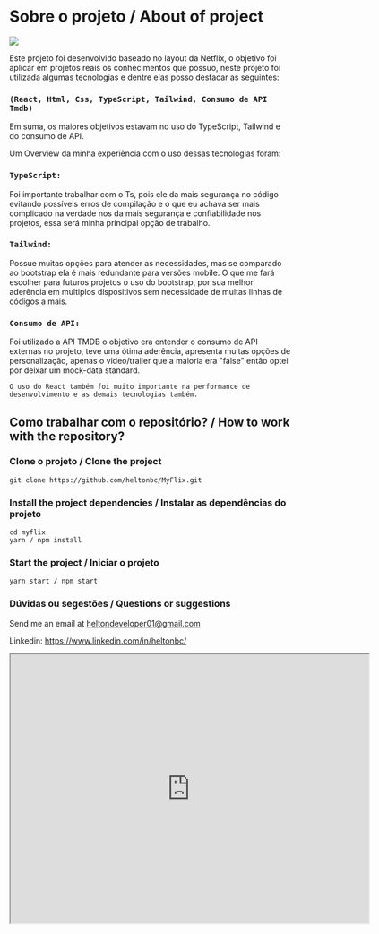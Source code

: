 # Sobre o projeto / About of project

<img src="https://github.com/heltonbc/MyFlix/blob/main/src/assets/assets-hero.PNG"/>

Este projeto foi desenvolvido baseado no layout da Netflix, o objetivo foi aplicar em projetos reais os conhecimentos que possuo, neste projeto foi utilizada algumas tecnologias e dentre elas posso destacar as seguintes:

### `(React, Html, Css, TypeScript, Tailwind, Consumo de API Tmdb)`

Em suma, os maiores objetivos estavam no uso do TypeScript, Tailwind e do consumo de API.

Um Overview da minha experiência com o uso dessas tecnologias foram:

### `TypeScript:`

Foi importante trabalhar com o Ts, pois ele da mais segurança no código evitando possíveis erros de compilação e o que eu achava ser mais complicado na verdade nos da mais segurança e confiabilidade nos projetos, essa será minha principal opção de trabalho.

### `Tailwind:`

Possue muitas opções para atender as necessidades, mas se comparado ao bootstrap ela é mais redundante para versões mobile. O que me fará escolher para futuros projetos o uso do bootstrap, por sua melhor aderência em multiplos dispositivos sem necessidade de muitas linhas de códigos a mais.

### `Consumo de API:`

Foi utilizado a API TMDB o objetivo era entender o consumo de API externas no projeto, teve uma ótima aderência, apresenta muitas opções de personalização, apenas o video/trailer que a maioria era "false" então optei por deixar um mock-data standard.

`O uso do React também foi muito importante na performance de desenvolvimento e as demais tecnologias também.`

## Como trabalhar com o repositório? / How to work with the repository?

### Clone o projeto / Clone the project

```
git clone https://github.com/heltonbc/MyFlix.git
```

### Install the project dependencies / Instalar as dependências do projeto

```
cd myflix
yarn / npm install
```

### Start the project / Iniciar o projeto

```
yarn start / npm start
```

### Dúvidas ou segestões / Questions or suggestions

Send me an email at [heltondeveloper01@gmail.com](mailto:heltondeveloper01@gmail.com)

Linkedin: https://www.linkedin.com/in/heltonbc/

<iframe src="https://my-flix-iota.vercel.app/" width="640" height="480"></iframe>
